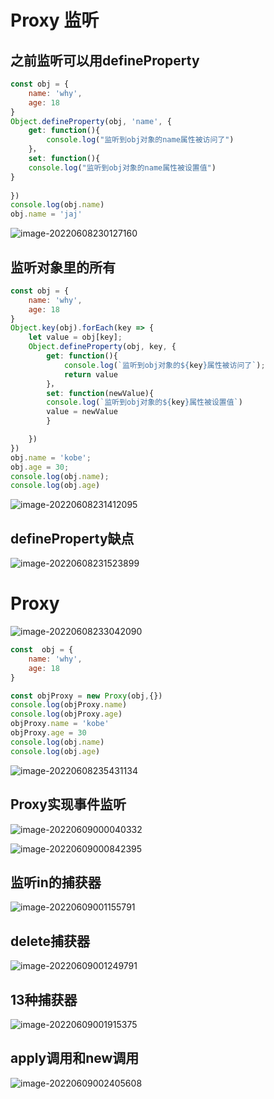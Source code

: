 # Proxy  监听

## 之前监听可以用defineProperty

~~~js
const obj = {
    name: 'why',
    age: 18
}
Object.defineProperty(obj, 'name', {
    get: function(){
        console.log("监听到obj对象的name属性被访问了")
    }，
    set: function(){
    console.log("监听到obj对象的name属性被设置值")
}
    
})
console.log(obj.name)
obj.name = 'jaj'
~~~

![image-20220608230127160](C:\Users\root\AppData\Roaming\Typora\typora-user-images\image-20220608230127160.png)

## 监听对象里的所有

~~~js
const obj = {
    name: 'why',
    age: 18
}
Object.key(obj).forEach(key => {
    let value = obj[key];
    Object.defineProperty(obj, key, {
        get: function(){
            console.log(`监听到obj对象的${key}属性被访问了`);
            return value
        }，
        set: function(newValue){
        console.log(`监听到obj对象的${key}属性被设置值`)
        value = newValue
    	}

    })
})
obj.name = 'kobe';
obj.age = 30;
console.log(obj.name);
console.log(obj.age)

~~~

![image-20220608231412095](C:\Users\root\AppData\Roaming\Typora\typora-user-images\image-20220608231412095.png)

## defineProperty缺点

![image-20220608231523899](C:\Users\root\AppData\Roaming\Typora\typora-user-images\image-20220608231523899.png)









# Proxy

![image-20220608233042090](C:\Users\root\AppData\Roaming\Typora\typora-user-images\image-20220608233042090.png)

~~~js
const  obj = {
    name: 'why',
    age: 18
}

const objProxy = new Proxy(obj,{})
console.log(objProxy.name)
console.log(objProxy.age)
objProxy.name = 'kobe'
objProxy.age = 30
console.log(obj.name)
console.log(obj.age)
~~~

![image-20220608235431134](C:\Users\root\AppData\Roaming\Typora\typora-user-images\image-20220608235431134.png)

## Proxy实现事件监听

![image-20220609000040332](C:\Users\root\AppData\Roaming\Typora\typora-user-images\image-20220609000040332.png)





![image-20220609000842395](C:\Users\root\AppData\Roaming\Typora\typora-user-images\image-20220609000842395.png)





## 监听in的捕获器

![image-20220609001155791](C:\Users\root\AppData\Roaming\Typora\typora-user-images\image-20220609001155791.png)



## delete捕获器

![image-20220609001249791](C:\Users\root\AppData\Roaming\Typora\typora-user-images\image-20220609001249791.png)





## 13种捕获器

![image-20220609001915375](C:\Users\root\AppData\Roaming\Typora\typora-user-images\image-20220609001915375.png)





## apply调用和new调用

![image-20220609002405608](C:\Users\root\AppData\Roaming\Typora\typora-user-images\image-20220609002405608.png)